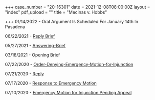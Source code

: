 +++
case_number = "20-16301"
date = 2021-12-08T08:00:00Z
layout = "index"
pdf_upload = ""
title = "Mecinas v. Hobbs"

+++
01/14/2022 - Oral Argument Is Scheduled For January 14th In Pasadena

06/22/2021 - [Reply Brief](https://cdn.ca9.uscourts.gov/datastore/general/2021/12/08/20-16301-Reply-Brief.pdf)

05/27/2021 - [Answering-Brief](https://cdn.ca9.uscourts.gov/datastore/general/2021/12/08/20-16301-Answering-Brief.pdf)

03/18/2021 - [Opening Brief](https://cdn.ca9.uscourts.gov/datastore/general/2021/12/08/20-16301-Opening-Brief.pdf)

07/22/2020 - [Order-Denying-Emergency-Motion-for-Injunction](https://cdn.ca9.uscourts.gov/datastore/general/2021/12/08/20-16301-Order-Denying-Emergency-Motion-for-Injunction.pdf)

07/21/2020 - [Reply](https://cdn.ca9.uscourts.gov/datastore/general/2021/12/08/20-16301-Reply.pdf)

07/17/2020 - [Response to Emergency Motion](https://cdn.ca9.uscourts.gov/datastore/general/2021/12/08/20-16301-Response-to-Emergency-Motion.pdf)

07/10/2020 - [Emergency Motion for Injunction Pending Appeal](https://cdn.ca9.uscourts.gov/datastore/general/2021/12/08/20-16301-Emergency-Motion-for-Injunction-Pending-Appeal.pdf)